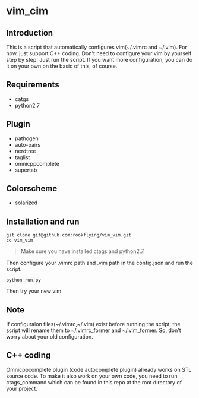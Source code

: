# vim_cim

## Introduction

This is a script that automatically configures vim(~/.vimrc and ~/.vim). For now, just support C++ coding. Don't need to configure your vim by yourself step by step. Just run the script. If you want more configuration, you can do it on your own on the basic of this, of course.

## Requirements

- catgs
- python2.7

## Plugin 

- pathogen
- auto-pairs
- nerdtree
- taglist
- omnicppcomplete
- supertab

## Colorscheme

- solarized

## Installation and run

```
git clone git@github.com:rookflying/vim_vim.git
cd vim_vim
```

> Make sure you have installed ctags and python2.7.
 
Then configure your .vimrc path and .vim path in the config.json and run the script.

```
python run.py
```
Then try your new vim.

## Note

If configuraion files(~/.vimrc,~/.vim) exist before running the script, the script will rename them to ~/.vimrc_former and ~/.vim_former. So, don't worry about your old configuration.

## C++ coding

Omnicppcomplete plugin (code autocomplete plugin) already works on STL source code. To make it also work on your own code, you need to run ctags_command which can be found in this repo at the root directory of your project.

